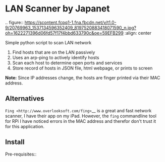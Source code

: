 LAN Scanner
by Japanet
=================

.. figure:: https://scontent.fcpq1-1.fna.fbcdn.net/v/t1.0-9/20769963_1537134596352409_8197520883418071590_n.jpg?oh=1622271396d06fd57f17f4bbd633790c&oe=59EFB299
	:align: center


Simple python script to scan LAN network

1. Find hosts that are on the LAN passively
2. Uses an arp-ping to actively identify hosts
3. Scan each host to determine open ports and services
4. Store record of hosts in JSON file, html webpage, or prints to screen

**Note:** Since IP addresses change, the hosts are finger printed via their MAC address.

Alternatives
--------------

`Fing <http://www.overlooksoft.com/fing>`__ is a great and fast network scanner, I have
their app on my iPad. However, the ``fing`` commandline tool for
RPi I have noticed errors in the MAC address and therefor don't trust it for this
application.

Install
--------

Pre-requisites::


